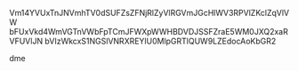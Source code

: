 Vm14YVUxTnJNVmhTV0dSUFZsZFNjRlZyVlRGVmJGcHlWV3RPVlZKclZqVlVW
bFUxVkd4WmVGTnVWbFpTCmJFWXpWWHBDVDJSSFZraE5WM0JXQ2xaRVFUVlJN
bVIzWkcxS1NGSlVNRXREYlU0MlpGRTlQUW9LZEdocAoKbGR2

dme